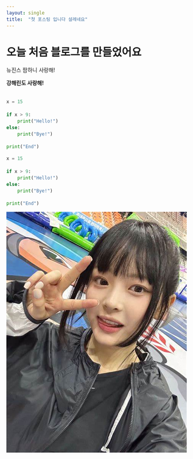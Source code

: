 ```yaml
---
layout: single
title:  "첫 포스팅 입니다 설레네요"
---
```


# 오늘 처음 블로그를 만들었어요 

뉴진스 팜하니 사랑해!

**강해린도 사랑해!**


```python

x = 15

if x > 9:
    print("Hello!")
else:
    print("Bye!")

print("End")

```

```python
x = 15

if x > 9:
    print("Hello!")
else:
    print("Bye!")

print("End")
```





![OIP](../images/2024-03-01-first/OIP.png)


